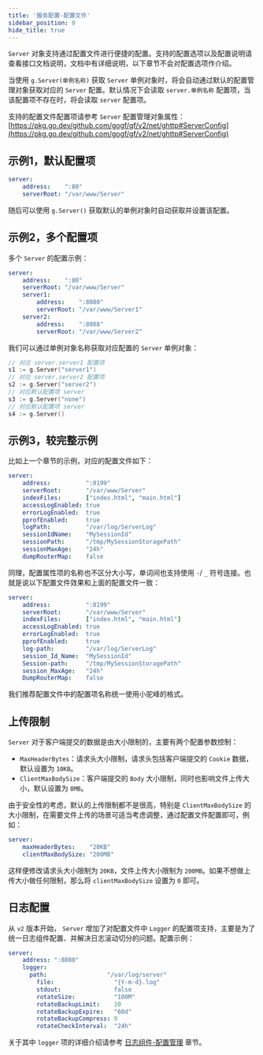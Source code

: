 ```yaml
---
title: '服务配置-配置文件'
sidebar_position: 0
hide_title: true
---
```


`Server` 对象支持通过配置文件进行便捷的配置。支持的配置选项以及配置说明请查看接口文档说明，文档中有详细说明，以下章节不会对配置选项作介绍。

当使用 `g.Server(单例名称)` 获取 `Server` 单例对象时，将会自动通过默认的配置管理对象获取对应的 `Server` 配置。默认情况下会读取 `server.单例名称` 配置项，当该配置项不存在时，将会读取 `server` 配置项。

支持的配置文件配置项请参考 `Server` 配置管理对象属性： [https://pkg.go.dev/github.com/gogf/gf/v2/net/ghttp#ServerConfig](https://pkg.go.dev/github.com/gogf/gf/v2/net/ghttp#ServerConfig)

## 示例1，默认配置项

```yaml
server:
    address:    ":80"
    serverRoot: "/var/www/Server"
```

随后可以使用 `g.Server()` 获取默认的单例对象时自动获取并设置该配置。

## 示例2，多个配置项

多个 `Server` 的配置示例：

```yaml
server:
    address:    ":80"
    serverRoot: "/var/www/Server"
    server1:
        address:    ":8080"
        serverRoot: "/var/www/Server1"
    server2:
        address:    ":8088"
        serverRoot: "/var/www/Server2"
```

我们可以通过单例对象名称获取对应配置的 `Server` 单例对象：

```go
// 对应 server.server1 配置项
s1 := g.Server("server1")
// 对应 server.server2 配置项
s2 := g.Server("server2")
// 对应默认配置项 server
s3 := g.Server("none")
// 对应默认配置项 server
s4 := g.Server()
```

## 示例3，较完整示例

比如上一个章节的示例，对应的配置文件如下：

```yaml
server:
    address:          ":8199"
    serverRoot:       "/var/www/Server"
    indexFiles:       ["index.html", "main.html"]
    accessLogEnabled: true
    errorLogEnabled:  true
    pprofEnabled:     true
    logPath:          "/var/log/ServerLog"
    sessionIdName:    "MySessionId"
    sessionPath:      "/tmp/MySessionStoragePath"
    sessionMaxAge:    "24h"
    dumpRouterMap:    false
```

同理，配置属性项的名称也不区分大小写，单词间也支持使用 `-`/ `_` 符号连接。也就是说以下配置文件效果和上面的配置文件一致：

```yaml
server:
    address:          ":8199"
    serverRoot:       "/var/www/Server"
    indexFiles:       ["index.html", "main.html"]
    accessLogEnabled: true
    errorLogEnabled:  true
    pprofEnabled:     true
    log-path:         "/var/log/ServerLog"
    session_Id_Name:  "MySessionId"
    Session-path:     "/tmp/MySessionStoragePath"
    session_MaxAge:   "24h"
    DumpRouterMap:    false
```

我们推荐配置文件中的配置项名称统一使用小驼峰的格式。

## 上传限制

`Server` 对于客户端提交的数据是由大小限制的，主要有两个配置参数控制：

- `MaxHeaderBytes`：请求头大小限制，请求头包括客户端提交的 `Cookie` 数据，默认设置为 `10KB`。
- `ClientMaxBodySize`：客户端提交的 `Body` 大小限制，同时也影响文件上传大小，默认设置为 `8MB`。

由于安全性的考虑，默认的上传限制都不是很高，特别是 `ClientMaxBodySize` 的大小限制，在需要文件上传的场景可适当考虑调整，通过配置文件配置即可，例如：

```yaml
server:
    maxHeaderBytes:    "20KB"
    clientMaxBodySize: "200MB"
```

这样便修改请求头大小限制为 `20KB`，文件上传大小限制为 `200MB`。如果不想做上传大小做任何限制，那么将 `clientMaxBodySize` 设置为 `0` 即可。

## 日志配置

从 `v2` 版本开始， `Server` 增加了对配置文件中 `Logger` 的配置项支持，主要是为了统一日志组件配置、并解决日志滚动切分的问题。配置示例：

```yaml
server:
    address: ":8080"
    logger:
      path:                 "/var/log/server"
        file:                 "{Y-m-d}.log"
        stdout:               false
        rotateSize:           "100M"
        rotateBackupLimit:    10
        rotateBackupExpire:   "60d"
        rotateBackupCompress: 9
        rotateCheckInterval:  "24h"
```

关于其中 `logger` 项的详细介绍请参考 [日志组件-配置管理](../../核心组件-重点/日志组件/日志组件-配置管理.md) 章节。